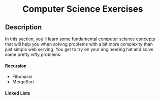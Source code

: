 <div  align=center>
	<h1>Computer Science Exercises</h1>
</div>

## Description

In this section, you'll learn some fundamental computer science concepts that will help you when solving problems with a bit more complexity than just simple web serving. You get to try on your engineering hat and solve some pretty nifty problems.

#### Recursion

-   Fibonacci
-   MergeSort

#### Linked Lists
